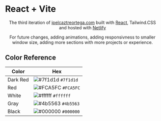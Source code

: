 # React + Vite

<p align="center">
  The third iteration of <a href="https://irvinpelcaztreortega.netlify.app/" target="_blank">ipelcaztreortega.com</a> built with <a href="https://react.dev/" target="_blank">React</a>, Tailwind.CSS and hosted with <a href="https://www.netlify.com/" target="_blank">Netlify</a>
</p>

<p align="center">
    For future changes, adding animations, adding responsivness to smaller window size, adding more sections with more projects or experience.
</p>




## Color Reference

| Color          | Hex                                                                |
| -------------- | ------------------------------------------------------------------ |
| Dark Red       | ![#7f1d1d](https://via.placeholder.com/10/7f1d1d?text=+) `#7f1d1d` |
| Red            | ![#FCA5FC](https://via.placeholder.com/10/FCA5FC?text=+) `#FCA5FC` |
| White          | ![#ffffff](https://via.placeholder.com/10/ffffff?text=+) `#ffffff` |
| Gray           | ![#4b5563](https://via.placeholder.com/10/4b5563?text=+) `#4b5563` |
| Black          | ![#000000](https://via.placeholder.com/10/000000?text=+) `#000000` |
